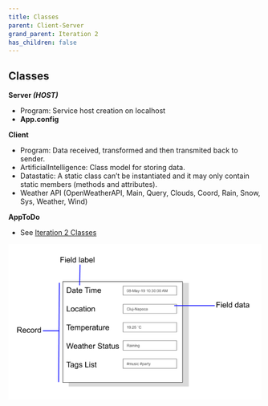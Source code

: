 ```yaml
---
title: Classes
parent: Client-Server
grand_parent: Iteration 2
has_children: false
---
```


## Classes
**Server _(HOST)_** 
* Program: Service host creation on localhost
* **App.config**

**Client**
* Program: Data received, transformed and then transmited back to sender.
* ArtificialIntelligence: Class model for storing data.
* Datastatic: A static class can’t be instantiated and it may only contain static members (methods and attributes).
* Weather API (OpenWeatherAPI, Main, Query, Clouds, Coord, Rain, Snow, Sys, Weather, Wind)

**AppToDo**
* See [Iteration 2 Classes](../../Iteration_1/Packages/classes.md)

![TableAI](../../images/final-assignment/TableAI.png)

